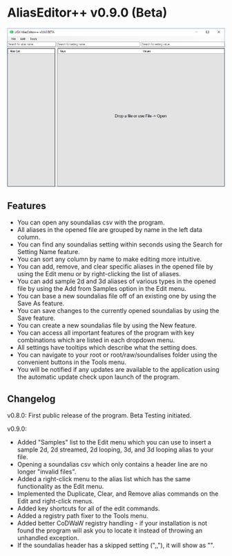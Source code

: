# AliasEditor++ v0.9.0 (Beta)

<img src="screenshot.png"></img>

## Features
* You can open any soundalias csv with the program.
* All aliases in the opened file are  grouped by name in the left data column.
* You can find any soundalias setting within seconds using the Search for Setting Name feature.
* You can sort any column by name to make editing more intuitive.
* You can add, remove, and clear specific aliases in the opened file by using the Edit menu or by right-clicking the list of aliases.
* You can add sample 2d and 3d aliases of various types in the opened file by using the Add from Samples option in the Edit menu.
* You can base a new soundalias file off of an existing one by using the Save As feature.
* You can save changes to the currently opened soundalias by using the Save feature.
* You can create a new soundalias file by using the New feature.
* You can access all important features of the program with key combinations which are listed in each dropdown menu.
* All settings have tooltips which describe what the setting does.
* You can navigate to your root or root/raw/soundalises folder using the convenient buttons in the Tools menu.
* You will be notified if any updates are available to the application using the automatic update check upon launch of the program.

## Changelog
v0.8.0: First public release of the program. Beta Testing initiated.

v0.9.0: 
 - Added  "Samples" list to the Edit menu which you can use to insert a sample 2d, 2d streamed, 2d looping, 3d, and 3d looping alias to your file.
 - Opening a soundalias csv which only contains a header line are no longer "invalid files".
 - Added a right-click menu to the alias list which has the same functionality as the Edit menu.
 - Implemented the Duplicate, Clear, and Remove alias commands on the Edit and right-click menus.
 - Added key shortcuts for all of the edit commands.
 - Added a registry path fixer to the Tools menu.
 - Added better CoDWaW registry handling - if your installation is not found the program will ask you to locate it instead of throwing an unhandled exception.
 - If the soundalias header has a skipped setting (",,"), it will show as "<null>".
